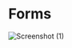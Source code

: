 # Forms
 
![Screenshot (1)](https://github.com/GuruReyo/Forms/assets/104758375/a5dcf462-daeb-4734-ba9e-41c0f6e102bd)
